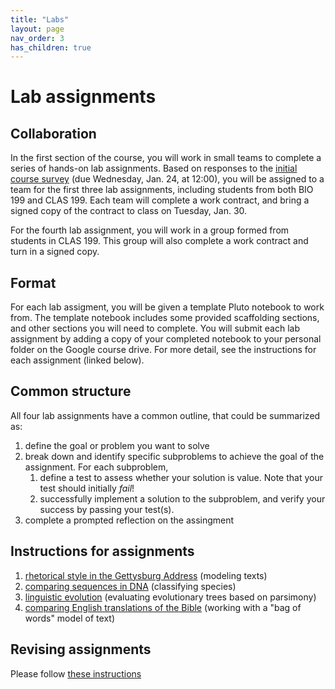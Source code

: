 ```yaml
---
title: "Labs"
layout: page
nav_order: 3
has_children: true
---
```



# Lab assignments


## Collaboration

In the first section of the course, you will work in small teams to complete a series of hands-on lab assignments.  Based on responses to the [initial course survey](https://docs.google.com/forms/d/11tgd9yTntxP0_2yuO199p0tAhjGgFCk-9Jvy_Ve68eQ/edit?ts=65a96ef8)  (due Wednesday, Jan. 24, at 12:00), you will be assigned to a team for the first three lab assignments,  including students from both BIO 199 and CLAS 199. Each team will complete a work contract, and bring a signed copy of the contract to class on Tuesday, Jan. 30.

For the fourth lab assignment, you will work in a group formed from students in CLAS 199. This group will also complete a work contract and turn in a signed copy.


## Format

For each lab assigment, you will be given a template Pluto notebook to work from.  The template notebook includes some provided scaffolding sections, and other sections you will need to complete. You will submit each lab assignment by adding a copy of your completed notebook to your personal folder on the Google course drive. For more detail, see the instructions for each assignment (linked below).

## Common structure

All four lab assignments have a common outline, that could be summarized as:

1. define the goal or problem you want to solve
2. break down and identify specific subproblems to achieve the goal of the assignment.  For each subproblem,
    1. define a test to assess whether your solution is value. Note that your test should initially *fail*!
    2. successfully implement a solution to the subproblem, and verify your success by passing your test(s).
3. complete a prompted reflection on the assingment

## Instructions for assignments


1. [rhetorical style in the Gettysburg Address](./lab1/) (modeling texts)
2. [comparing sequences in DNA](./lab2/) (classifying species)
3. [linguistic evolution](./lab3/)  (evaluating evolutionary trees based on parsimony)
4. [comparing English translations of the Bible](./lab4/) (working with a "bag of words" model of text)


## Revising assignments

Please follow [these instructions](./revising/)